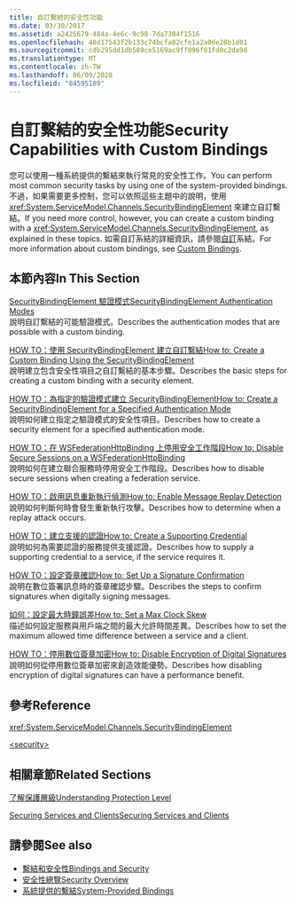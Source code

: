 ```yaml
---
title: 自訂繫結的安全性功能
ms.date: 03/30/2017
ms.assetid: a2425679-484a-4e6c-9c98-7da7304f1516
ms.openlocfilehash: 48d17543f2b133c74bcfa82cfe1a2a0de28b1d01
ms.sourcegitcommit: cdb295dd1db589ce5169ac9ff096f01fd0c2da9d
ms.translationtype: MT
ms.contentlocale: zh-TW
ms.lasthandoff: 06/09/2020
ms.locfileid: "84595189"
---
```

# <a name="security-capabilities-with-custom-bindings"></a><span data-ttu-id="f79ab-102">自訂繫結的安全性功能</span><span class="sxs-lookup"><span data-stu-id="f79ab-102">Security Capabilities with Custom Bindings</span></span>
<span data-ttu-id="f79ab-103">您可以使用一種系統提供的繫結來執行常見的安全性工作。</span><span class="sxs-lookup"><span data-stu-id="f79ab-103">You can perform most common security tasks by using one of the system-provided bindings.</span></span> <span data-ttu-id="f79ab-104">不過，如果需要更多控制，您可以依照這些主題中的說明，使用 <xref:System.ServiceModel.Channels.SecurityBindingElement> 來建立自訂繫結。</span><span class="sxs-lookup"><span data-stu-id="f79ab-104">If you need more control, however, you can create a custom binding with a <xref:System.ServiceModel.Channels.SecurityBindingElement>, as explained in these topics.</span></span> <span data-ttu-id="f79ab-105">如需自訂系結的詳細資訊，請參閱[自訂](../extending/custom-bindings.md)系結。</span><span class="sxs-lookup"><span data-stu-id="f79ab-105">For more information about custom bindings, see [Custom Bindings](../extending/custom-bindings.md).</span></span>  
  
## <a name="in-this-section"></a><span data-ttu-id="f79ab-106">本節內容</span><span class="sxs-lookup"><span data-stu-id="f79ab-106">In This Section</span></span>  
 [<span data-ttu-id="f79ab-107">SecurityBindingElement 驗證模式</span><span class="sxs-lookup"><span data-stu-id="f79ab-107">SecurityBindingElement Authentication Modes</span></span>](securitybindingelement-authentication-modes.md)  
 <span data-ttu-id="f79ab-108">說明自訂繫結的可能驗證模式。</span><span class="sxs-lookup"><span data-stu-id="f79ab-108">Describes the authentication modes that are possible with a custom binding.</span></span>  
  
 [<span data-ttu-id="f79ab-109">HOW TO：使用 SecurityBindingElement 建立自訂繫結</span><span class="sxs-lookup"><span data-stu-id="f79ab-109">How to: Create a Custom Binding Using the SecurityBindingElement</span></span>](how-to-create-a-custom-binding-using-the-securitybindingelement.md)  
 <span data-ttu-id="f79ab-110">說明建立包含安全性項目之自訂繫結的基本步驟。</span><span class="sxs-lookup"><span data-stu-id="f79ab-110">Describes the basic steps for creating a custom binding with a security element.</span></span>  
  
 [<span data-ttu-id="f79ab-111">HOW TO：為指定的驗證模式建立 SecurityBindingElement</span><span class="sxs-lookup"><span data-stu-id="f79ab-111">How to: Create a SecurityBindingElement for a Specified Authentication Mode</span></span>](how-to-create-a-securitybindingelement-for-a-specified-authentication-mode.md)  
 <span data-ttu-id="f79ab-112">說明如何建立指定之驗證模式的安全性項目。</span><span class="sxs-lookup"><span data-stu-id="f79ab-112">Describes how to create a security element for a specified authentication mode.</span></span>  
  
 [<span data-ttu-id="f79ab-113">HOW TO：在 WSFederationHttpBinding 上停用安全工作階段</span><span class="sxs-lookup"><span data-stu-id="f79ab-113">How to: Disable Secure Sessions on a WSFederationHttpBinding</span></span>](how-to-disable-secure-sessions-on-a-wsfederationhttpbinding.md)  
 <span data-ttu-id="f79ab-114">說明如何在建立聯合服務時停用安全工作階段。</span><span class="sxs-lookup"><span data-stu-id="f79ab-114">Describes how to disable secure sessions when creating a federation service.</span></span>  
  
 [<span data-ttu-id="f79ab-115">HOW TO：啟用訊息重新執行偵測</span><span class="sxs-lookup"><span data-stu-id="f79ab-115">How to: Enable Message Replay Detection</span></span>](how-to-enable-message-replay-detection.md)  
 <span data-ttu-id="f79ab-116">說明如何判斷何時會發生重新執行攻擊。</span><span class="sxs-lookup"><span data-stu-id="f79ab-116">Describes how to determine when a replay attack occurs.</span></span>  
  
 [<span data-ttu-id="f79ab-117">HOW TO：建立支援的認證</span><span class="sxs-lookup"><span data-stu-id="f79ab-117">How to: Create a Supporting Credential</span></span>](how-to-create-a-supporting-credential.md)  
 <span data-ttu-id="f79ab-118">說明如何為需要認證的服務提供支援認證。</span><span class="sxs-lookup"><span data-stu-id="f79ab-118">Describes how to supply a supporting credential to a service, if the service requires it.</span></span>  
  
 [<span data-ttu-id="f79ab-119">HOW TO：設定簽章確認</span><span class="sxs-lookup"><span data-stu-id="f79ab-119">How to: Set Up a Signature Confirmation</span></span>](how-to-set-up-a-signature-confirmation.md)  
 <span data-ttu-id="f79ab-120">說明在數位簽署訊息時的簽章確認步驟。</span><span class="sxs-lookup"><span data-stu-id="f79ab-120">Describes the steps to confirm signatures when digitally signing messages.</span></span>  
  
 [<span data-ttu-id="f79ab-121">如何：設定最大時鐘誤差</span><span class="sxs-lookup"><span data-stu-id="f79ab-121">How to: Set a Max Clock Skew</span></span>](how-to-set-a-max-clock-skew.md)  
 <span data-ttu-id="f79ab-122">描述如何設定服務與用戶端之間的最大允許時間差異。</span><span class="sxs-lookup"><span data-stu-id="f79ab-122">Describes how to set the maximum allowed time difference between a service and a client.</span></span>  
  
 [<span data-ttu-id="f79ab-123">HOW TO：停用數位簽章加密</span><span class="sxs-lookup"><span data-stu-id="f79ab-123">How to: Disable Encryption of Digital Signatures</span></span>](how-to-disable-encryption-of-digital-signatures.md)  
 <span data-ttu-id="f79ab-124">說明如何從停用數位簽章加密來創造效能優勢。</span><span class="sxs-lookup"><span data-stu-id="f79ab-124">Describes how disabling encryption of digital signatures can have a performance benefit.</span></span>  
  
## <a name="reference"></a><span data-ttu-id="f79ab-125">參考</span><span class="sxs-lookup"><span data-stu-id="f79ab-125">Reference</span></span>  
 <xref:System.ServiceModel.Channels.SecurityBindingElement>  
  
 [\<security>](../../configure-apps/file-schema/wcf/security-of-custombinding.md)  
  
## <a name="related-sections"></a><span data-ttu-id="f79ab-126">相關章節</span><span class="sxs-lookup"><span data-stu-id="f79ab-126">Related Sections</span></span>  
 [<span data-ttu-id="f79ab-127">了解保護層級</span><span class="sxs-lookup"><span data-stu-id="f79ab-127">Understanding Protection Level</span></span>](../understanding-protection-level.md)  
  
 [<span data-ttu-id="f79ab-128">Securing Services and Clients</span><span class="sxs-lookup"><span data-stu-id="f79ab-128">Securing Services and Clients</span></span>](securing-services-and-clients.md)  
  
## <a name="see-also"></a><span data-ttu-id="f79ab-129">請參閱</span><span class="sxs-lookup"><span data-stu-id="f79ab-129">See also</span></span>

- [<span data-ttu-id="f79ab-130">繫結和安全性</span><span class="sxs-lookup"><span data-stu-id="f79ab-130">Bindings and Security</span></span>](bindings-and-security.md)
- [<span data-ttu-id="f79ab-131">安全性總覽</span><span class="sxs-lookup"><span data-stu-id="f79ab-131">Security Overview</span></span>](security-overview.md)
- [<span data-ttu-id="f79ab-132">系統提供的繫結</span><span class="sxs-lookup"><span data-stu-id="f79ab-132">System-Provided Bindings</span></span>](../system-provided-bindings.md)
